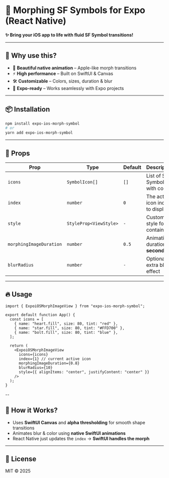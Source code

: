 # 🔮 Morphing SF Symbols for Expo (React Native)

**✨ Bring your iOS app to life with fluid SF Symbol transitions!**

---

## 🚀 Why use this?

- 🎨 **Beautiful native animation** – Apple-like morph transitions
- ⚡ **High performance** – Built on SwiftUI & Canvas
- 🛠 **Customizable** – Colors, sizes, duration & blur
- 🔗 **Expo-ready** – Works seamlessly with Expo projects

---

## 📦 Installation

```bash
npm install expo-ios-morph-symbol
# or
yarn add expo-ios-morph-symbol
```

---

## 🔑 Props

| Prop                    | Type                   | Default | Description                       |
| ----------------------- | ---------------------- | ------- | --------------------------------- |
| `icons`                 | `SymbolIcon[]`         | `[]`    | List of SF Symbols with config    |
| `index`                 | `number`               | `0`     | The active icon index to display  |
| `style`                 | `StyleProp<ViewStyle>` | `-`     | Custom style for the container    |
| `morphingImageDuration` | `number`               | `0.5`   | Animation duration in **seconds** |
| `blurRadius`            | `number`               | `-`     | Optional extra blur effect        |

---

## 🔥 Usage

```tsx
import { ExpoiOSMorphImageView } from "expo-ios-morph-symbol";

export default function App() {
  const icons = [
    { name: "heart.fill", size: 80, tint: "red" },
    { name: "star.fill", size: 80, tint: "#FFD700" },
    { name: "bolt.fill", size: 80, tint: "blue" },
  ];

  return (
    <ExpoiOSMorphImageView
      icons={icons}
      index={1} // current active icon
      morphingImageDuration={0.8}
      blurRadius={10}
      style={{ alignItems: "center", justifyContent: "center" }}
    />
  );
}
```

--

## 🧠 How it Works?

- Uses **SwiftUI Canvas** and **alpha thresholding** for smooth shape transitions
- Animates blur & color using **native SwiftUI animations**
- React Native just updates the `index` → **SwiftUI handles the morph**

---

## 📜 License

MIT © 2025
